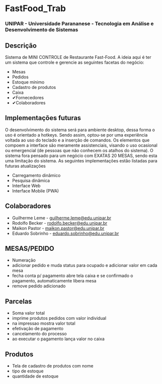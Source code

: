 # FastFood_Trab
### UNIPAR - Universidade Parananese - Tecnologia em Análise e Desenvolvimento de Sistemas
## Descrição
Sistema de MINI CONTROLE de Restaurante Fast-Food.
A ideia aqui é ter um sistema que controle e gerencie as seguintes facetas do negócio:

* Mesas
* Pedidos
* Estoque mínimo
* Cadastro de produtos
* Caixa
* ✔Fornecedores
* ✔Colaboradores

## Implementações futuras
O desenvolvimento do sistema será para ambiente desktop, dessa forma o uso é orientado a hotkeys. Sendo assim, optou-se por uma experiência voltada ao uso do teclado e a inserção de comandos. Os elementos que compoem a interface são meramente assistenciais, visando o uso ocasional ou emergencial (de pessoas que não conhecem os atalhos do sistema).
O sistema fora pensado para um negócio com EXATAS 20 MESAS, sendo esta uma limitação do sistema.
As seguintes implementações estão listadas para futuras atualizações
* Carregamento dinâmico
* Pesquisa dinâmica
* Interface Web
* Interface Mobile (PWA)

## Colaboradores
* Guilherme Leme - guilherme.leme@edu.unipar.br
* Rodolfo Becker - rodolfo.becker@edu.unipar.br
* Maikon Pastor - maikon.pastor@edu.unipar.br
* Eduardo Sobrinho - eduardo.sobrinho@edu.unipar.br

## MESAS/PEDIDO
 - Numeração
 - adicionar pedido e muda status para ocupado e adicionar valor em cada mesa
 - fecha conta p/ pagamento abre tela caixa e se confirmado o pagamento, automaticamente libera mesa
 - remove pedido adicionado


## Parcelas
 - Soma valor total
 - imprime produtos pedidos com valor individual
 - na impressao mostra valor total
 - efetivação de pagamento
 - cancelamento do processo
 - ao executar o pagamento lança valor no caixa

## Produtos
 - Tela de cadastro de produtos com nome
 - tipo de estoque
 - quantidade de estoque

